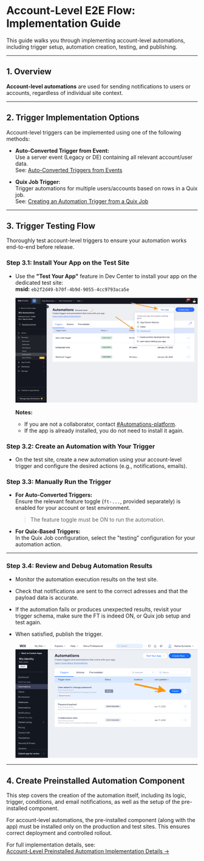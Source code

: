 # Account-Level E2E Flow: Implementation Guide

This guide walks you through implementing account-level automations, including trigger setup, automation creation, testing, and publishing.

---

## 1. Overview

**Account-level automations** are used for sending notifications to users or accounts, regardless of individual site context.

---

## 2. Trigger Implementation Options

Account-level triggers can be implemented using one of the following methods:

- **Auto-Converted Trigger from Event:**  
  Use a server event (Legacy or DE) containing all relevant account/user data.  
  See: [Auto-Converted Triggers from Events](./Auto-converted%20triggers.md)

- **Quix Job Trigger:**  
  Trigger automations for multiple users/accounts based on rows in a Quix job.  
  See: [Creating an Automation Trigger from a Quix Job](./TRIGGER_FROM_QUIX_JOB.md)

---

## 3. Trigger Testing Flow

Thoroughly test account-level triggers to ensure your automation works end-to-end before release.

### Step 3.1: Install Your App on the Test Site

- Use the **"Test Your App"** feature in Dev Center to install your app on the dedicated test site:  
  **msid:** `eb2f2d49-b70f-4b9d-9055-4cc9793aca5e`
  
  ![Install App on Test Site](https://github.com/Pickman123/Private-Projects/blob/main/docs%20images/Install%20app%20for%20test.png?raw=true)

  **Notes:**
  - If you are not a collaborator, contact [#Automations-platform](https://wix.slack.com/archives/C7F2DUC1Y).
  - If the app is already installed, you do not need to install it again.

### Step 3.2: Create an Automation with Your Trigger

- On the test site, create a new automation using your account-level trigger and configure the desired actions (e.g., notifications, emails).

### Step 3.3: Manually Run the Trigger

- **For Auto-Converted Triggers:**  
  Ensure the relevant feature toggle (`ft-...`, provided separately) is enabled for your account or test environment.  
  > The feature toggle must be ON to run the automation.
- **For Quix-Based Triggers:**  
  In the Quix Job configuration, select the "testing" configuration for your automation action.

---

### Step 3.4: Review and Debug Automation Results

- Monitor the automation execution results on the test site.
- Check that notifications are sent to the correct adresses and that the payload data is accurate.
- If the automation fails or produces unexpected results, revisit your trigger schema, make sure the FT is indeed ON, or Quix job setup and test again.
- When satisfied, publish the trigger.

  ![Publish Trigger Example](https://github.com/Pickman123/Private-Projects/blob/main/docs%20images/Publish%20account%20level%20emails.png?raw=true)

---

## 4. Create Preinstalled Automation Component

This step covers the creation of the automation itself, including its logic, trigger, conditions, and email notifications, as well as the setup of the pre-installed component.

For account-level automations, the pre-installed component (along with the app) must be installed only on the production and test sites. This ensures correct deployment and controlled rollout.

For full implementation details, see:  
[Account-Level Preinstalled Automation Implementation Details →](./ACCOUNT_LEVEL_PREINSTALLED_IMPLEMENTATION.md)
